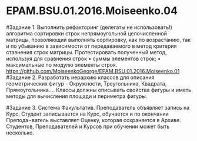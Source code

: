 # EPAM.BSU.01.2016.Moiseenko.04
#Задание 1.
Выполнить рефакторинг (делегаты не использовать!) алгоритма сортировки строк непрямоугольной целочисленной матрицы, позволяющий выполнять сортировку, как по возрастанию, так и по убыванию в зависимости от передаваемого в метод критерия ставнения строк матрицы. Протестировать полученный метод, используя для сравнения строк 
•	суммы элементов строк; 
•	максимальные по модулю элементы строк. 
https://github.com/MoiseenkoGeorge/EPAM.BSU.01.2016.Moiseenko.01
#Задание 2.
Разработать иерархию классов для описания геометрических фигур - Окружности, Треугольника, Квадрата, Прямоугольника…. Классы должны описывать свойства фигуры и иметь методы для вычисления площади и периметра фигуры.


#Задание 3.
Система Факультатив. Преподаватель объявляет запись на Курс. Студент записывается на Курс, обучается и по окончании Препода¬ватель выставляет Оценку, которая сохраняется в Архиве. Студентов, Преподавателей и Курсов при обучении может быть несколько.
